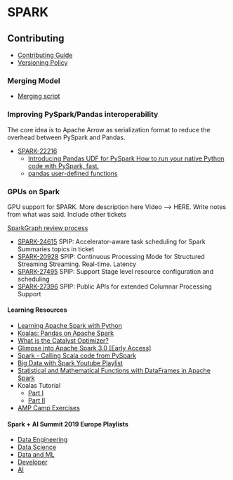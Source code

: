 # SPARK

## Contributing

- [Contributing Guide](http://spark.apache.org/contributing.html)
- [Versioning Policy](http://spark.apache.org/versioning-policy.html)

<!--What the common contributing model is, give overview of JIRA -->

### Merging Model

<!--Discuss SPARK and ARROW's merging model. Refer to script that is being used-->

- [Merging script](https://github.com/apache/spark/blob/master/dev/merge_spark_pr.py)

### Improving PySpark/Pandas interoperability

The core idea is to Apache Arrow as serialization format to reduce the overhead between PySpark and
Pandas.

- [SPARK-22216](https://issues.apache.org/jira/browse/SPARK-22216)
    - [Introducing Pandas UDF for PySpark How to run your native Python code with PySpark, fast.](https://databricks.com/blog/2017/10/30/introducing-vectorized-udfs-for-pyspark.html?_ga=2.2100599.694686473.1588940385-1981038234.1587459746)
    - [pandas user-defined functions](https://docs.databricks.com/spark/latest/spark-sql/udf-python-pandas.html)

### GPUs on Spark

GPU support for SPARK. More description here
Video --> HERE. Write notes from what was said. Include other tickets

[SparkGraph review process](http://apache-spark-developers-list.1001551.n3.nabble.com/SparkGraph-review-process-td28037.html)

- [SPARK-24615](https://issues.apache.org/jira/browse/SPARK-24615) SPIP: Accelerator-aware task scheduling for Spark
    Summaries topics in ticket
- [SPARK-20928](https://issues.apache.org/jira/browse/SPARK-20928) SPIP: Continuous Processing Mode for Structured Streaming
    Streaming. Real-time. Latency
- [SPARK-27495](https://issues.apache.org/jira/browse/SPARK-27495) SPIP: Support Stage level resource configuration and scheduling
- [SPARK-27396](https://issues.apache.org/jira/browse/SPARK-27396) SPIP: Public APIs for extended Columnar Processing Support


#### Learning Resources

- [Learning Apache Spark with Python](https://runawayhorse001.github.io/LearningApacheSpark/index.html)
- [Koalas: Pandas on Apache Spark](https://databricks.com/jp/session_eu19/koalas-pandas-on-apache-spark)
- [What is the Catalyst Optimizer?](https://databricks.com/glossary/catalyst-optimizer)
- [Glimpse into Apache Spark 3.0 [Early Access]](https://towardsdatascience.com/glimpse-into-spark-3-0-early-access-c1854327d6c)
- [Spark - Calling Scala code from PySpark](https://aseigneurin.github.io/2016/09/01/spark-calling-scala-code-from-pyspark.html)
- [Big Data with Spark Youtube Playlist](https://www.youtube.com/playlist?list=PLLMXbkbDbVt-f6qwCZqfq7e_6eT8aFxzT)
- [Statistical and Mathematical Functions with DataFrames in Apache Spark](https://databricks.com/blog/2015/06/02/statistical-and-mathematical-functions-with-dataframes-in-spark.html)
- Koalas Tutorial
    - [Part I](https://databricks-prod-cloudfront.cloud.databricks.com/public/4027ec902e239c93eaaa8714f173bcfc/8266758089056472/1487766102750011/5693546805547978/latest.html)
    - [Part II](https://databricks-prod-cloudfront.cloud.databricks.com/public/4027ec902e239c93eaaa8714f173bcfc/8266758089056472/3786652143501164/5693546805547978/latest.html)
- [AMP Camp Exercises](http://ampcamp.berkeley.edu/6/exercises/index.html)

#### Spark + AI Summit 2019 Europe Playlists
* [Data Engineering](https://www.youtube.com/playlist?list=PLTPXxbhUt-YXHc9yNw7CDouQZ3dKWB2rR)
* [Data Science](https://www.youtube.com/playlist?list=PLTPXxbhUt-YXP4ZS4IdA0m227nbFxrk2x)
* [Data and ML](https://www.youtube.com/playlist?list=PLTPXxbhUt-YVDf1ccKSPJ2DKlqupsFNQi)
* [Developer](https://www.youtube.com/playlist?list=PLTPXxbhUt-YWDqGX3onyYD4Fu6yZxpxCP)
* [AI](https://www.youtube.com/playlist?list=PLTPXxbhUt-YVPzqmXpTTNe0mfRqakzFNi)
